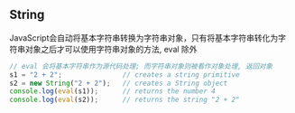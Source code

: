 
## String
JavaScript会自动将基本字符串转换为字符串对象，只有将基本字符串转化为字符串对象之后才可以使用字符串对象的方法, eval 除外
```js
// eval 会将基本字符串作为源代码处理; 而字符串对象则被看作对象处理, 返回对象
s1 = "2 + 2";               // creates a string primitive
s2 = new String("2 + 2");   // creates a String object
console.log(eval(s1));      // returns the number 4
console.log(eval(s2));      // returns the string "2 + 2"
```